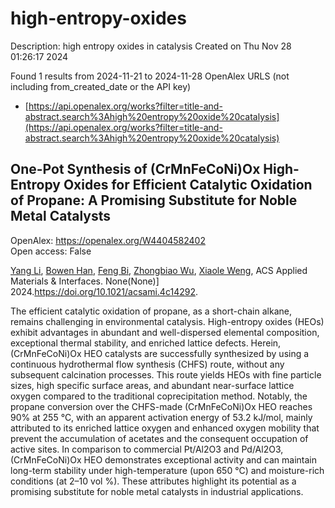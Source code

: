 # high-entropy-oxides
Description: high entropy oxides in catalysis
Created on Thu Nov 28 01:26:17 2024

Found 1 results from 2024-11-21 to 2024-11-28
OpenAlex URLS (not including from_created_date or the API key)
- [https://api.openalex.org/works?filter=title-and-abstract.search%3Ahigh%20entropy%20oxide%20catalysis](https://api.openalex.org/works?filter=title-and-abstract.search%3Ahigh%20entropy%20oxide%20catalysis)

## One-Pot Synthesis of (CrMnFeCoNi)Ox High-Entropy Oxides for Efficient Catalytic Oxidation of Propane: A Promising Substitute for Noble Metal Catalysts   

OpenAlex: https://openalex.org/W4404582402    
Open access: False
    
[Yang Li](https://openalex.org/A5083364328), [Bowen Han](https://openalex.org/A5103197890), [Feng Bi](https://openalex.org/A5103051803), [Zhongbiao Wu](https://openalex.org/A5037873853), [Xiaole Weng](https://openalex.org/A5033599365), ACS Applied Materials & Interfaces. None(None)] 2024.https://doi.org/10.1021/acsami.4c14292.
    
The efficient catalytic oxidation of propane, as a short-chain alkane, remains challenging in environmental catalysis. High-entropy oxides (HEOs) exhibit advantages in abundant and well-dispersed elemental composition, exceptional thermal stability, and enriched lattice defects. Herein, (CrMnFeCoNi)Ox HEO catalysts are successfully synthesized by using a continuous hydrothermal flow synthesis (CHFS) route, without any subsequent calcination processes. This route yields HEOs with fine particle sizes, high specific surface areas, and abundant near-surface lattice oxygen compared to the traditional coprecipitation method. Notably, the propane conversion over the CHFS-made (CrMnFeCoNi)Ox HEO reaches 90% at 255 °C, with an apparent activation energy of 53.2 kJ/mol, mainly attributed to its enriched lattice oxygen and enhanced oxygen mobility that prevent the accumulation of acetates and the consequent occupation of active sites. In comparison to commercial Pt/Al2O3 and Pd/Al2O3, (CrMnFeCoNi)Ox HEO demonstrates exceptional activity and can maintain long-term stability under high-temperature (upon 650 °C) and moisture-rich conditions (at 2–10 vol %). These attributes highlight its potential as a promising substitute for noble metal catalysts in industrial applications.    

    
